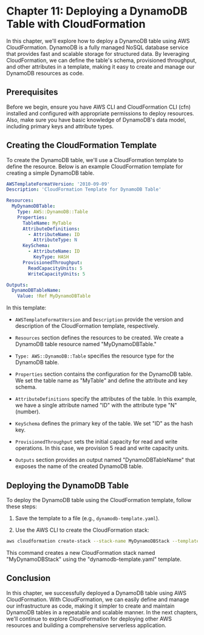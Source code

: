 # Chapter 11: Deploying a DynamoDB Table with CloudFormation

In this chapter, we'll explore how to deploy a DynamoDB table using AWS CloudFormation. DynamoDB is a fully managed NoSQL database service that provides fast and scalable storage for structured data. By leveraging CloudFormation, we can define the table's schema, provisioned throughput, and other attributes in a template, making it easy to create and manage our DynamoDB resources as code.

## Prerequisites

Before we begin, ensure you have AWS CLI and CloudFormation CLI (cfn) installed and configured with appropriate permissions to deploy resources. Also, make sure you have basic knowledge of DynamoDB's data model, including primary keys and attribute types.

## Creating the CloudFormation Template

To create the DynamoDB table, we'll use a CloudFormation template to define the resource. Below is an example CloudFormation template for creating a simple DynamoDB table.

```yaml
AWSTemplateFormatVersion: '2010-09-09'
Description: 'CloudFormation Template for DynamoDB Table'

Resources:
  MyDynamoDBTable:
    Type: AWS::DynamoDB::Table
    Properties:
      TableName: MyTable
      AttributeDefinitions:
        - AttributeName: ID
          AttributeType: N
      KeySchema:
        - AttributeName: ID
          KeyType: HASH
      ProvisionedThroughput:
        ReadCapacityUnits: 5
        WriteCapacityUnits: 5

Outputs:
  DynamoDBTableName:
    Value: !Ref MyDynamoDBTable
```

In this template:

- `AWSTemplateFormatVersion` and `Description` provide the version and description of the CloudFormation template, respectively.

- `Resources` section defines the resources to be created. We create a DynamoDB table resource named "MyDynamoDBTable."

- `Type: AWS::DynamoDB::Table` specifies the resource type for the DynamoDB table.

- `Properties` section contains the configuration for the DynamoDB table. We set the table name as "MyTable" and define the attribute and key schema.

- `AttributeDefinitions` specify the attributes of the table. In this example, we have a single attribute named "ID" with the attribute type "N" (number).

- `KeySchema` defines the primary key of the table. We set "ID" as the hash key.

- `ProvisionedThroughput` sets the initial capacity for read and write operations. In this case, we provision 5 read and write capacity units.

- `Outputs` section provides an output named "DynamoDBTableName" that exposes the name of the created DynamoDB table.

## Deploying the DynamoDB Table

To deploy the DynamoDB table using the CloudFormation template, follow these steps:

1. Save the template to a file (e.g., `dynamodb-template.yaml`).

2. Use the AWS CLI to create the CloudFormation stack:

```bash
aws cloudformation create-stack --stack-name MyDynamoDBStack --template-body file://dynamodb-template.yaml
```

This command creates a new CloudFormation stack named "MyDynamoDBStack" using the "dynamodb-template.yaml" template.

## Conclusion

In this chapter, we successfully deployed a DynamoDB table using AWS CloudFormation. With CloudFormation, we can easily define and manage our infrastructure as code, making it simpler to create and maintain DynamoDB tables in a repeatable and scalable manner. In the next chapters, we'll continue to explore CloudFormation for deploying other AWS resources and building a comprehensive serverless application.